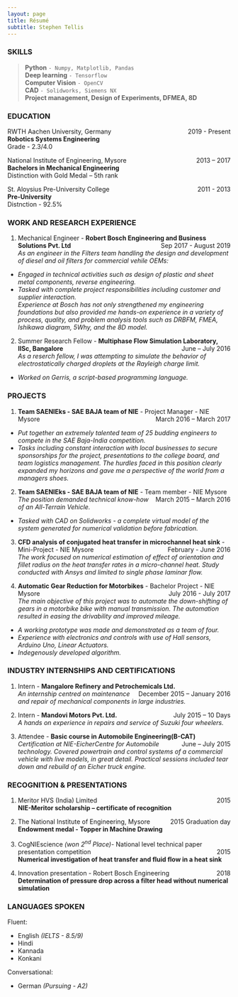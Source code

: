 ```yaml
---
layout: page
title: Résumé
subtitle: Stephen Tellis
---
```


<!--<span style="float: right; "><a href="{{ '/assets/resume.pdf' | prepend: site.baseurl }}"><strong>> Download as PDF</strong></a> </span>
<br>-->

### SKILLS
> **Python** ```- Numpy, Matplotlib, Pandas ```  
> **Deep learning** ```- Tensorflow ```  
> **Computer Vision** ```- OpenCV ```  
> **CAD** ```- Solidworks, Siemens NX ```  
> **Project management, Design of Experiments, DFMEA, 8D**  


### EDUCATION
RWTH Aachen University, Germany <span style="float: right; ">2019 - Present</span>  
**Robotics Systems Engineering**  
Grade - 2.3/4.0
 
National Institute of Engineering, Mysore <span style="float: right; ">2013 – 2017</span>  
**Bachelors in Mechanical Engineering**  
Distinction with Gold Medal – 5th rank

St. Aloysius Pre-University College <span style="float: right; ">2011 - 2013</span>  
**Pre-University**  
Distnction - 92.5% 


### WORK AND RESEARCH EXPERIENCE

1. Mechanical Engineer - **Robert Bosch Engineering and Business Solutions Pvt.
Ltd** <span style="float: right; ">Sep 2017 - August 2019</span>  
_As an engineer in the Filters team handling the design and development of diesel and oil filters for commercial vehile OEMs:_   
- _Engaged in technical activities such as design of plastic and sheet metal components, reverse engineering._   
- _Tasked with complete project responsibilities including customer and supplier interaction._  
_Experience at Bosch has not only strengthened my engineering foundations but also provided me hands-on experience in a variety of process, quality, and problem analysis tools such as DRBFM, FMEA, Ishikawa diagram, 5Why, and the 8D model._  

 
2. Summer Research Fellow - **Multiphase Flow Simulation Laboratory, IISc, Bangalore** <span style="float: right; ">June – July 2016</span>  
_As a reserch fellow, I was attempting to simulate the behavior of electrostatically charged droplets at the Rayleigh charge limit._  
- _Worked on Gerris, a script-based programming language._


### PROJECTS

1. **Team SAENIEks - SAE BAJA team of NIE** - Project Manager - NIE Mysore <span style="float: right; ">March 2016 – March 2017</span>    
- _Put together an extremely talented team of 25 budding engineers to compete in the SAE Baja-India competition._
- _Tasks including constant interaction with local businesses to secure sponsorships for the project, presentations to the college board, and team logistics management._
_The hurdles faced in this position clearly expanded my horizons and gave me a perspective of the world from a managers shoes._

2. **Team SAENIEks - SAE BAJA team of NIE** - Team member - NIE Mysore <span style="float: right; ">March 2015 – March 2016</span>  
_The position demanded technical know-how of an All-Terrain Vehicle._ 
- _Tasked with CAD on Solidworks - a complete virtual model of the system generated for numerical validation before fabrication._  

3. **CFD analysis of conjugated heat transfer in microchannel heat sink** - Mini-Project - NIE Mysore <span style="float: right; ">February - June 2016</span>  
_The work focused on numerical estimation of effect of orientation and fillet radius on the heat transfer rates in a micro-channel heat. Study conducted with Ansys and limited to single phase laminar flow._  

4. **Automatic Gear Reduction for Motorbikes** - Bachelor Project - NIE Mysore <span style="float: right; ">July 2016 - July 2017</span>  
_The main objective of this project was to automate the down-shifting of gears in a motorbike bike with manual transmission. The automation resulted in easing the drivability and improved mileage._ 
- _A working prototype was made and demonstrated as a team of four._  
- _Experience with electronics and controls with use of Hall sensors, Arduino Uno, Linear Actuators._
- _Indegenously developed algorithm._

### INDUSTRY INTERNSHIPS AND CERTIFICATIONS

1. Intern - **Mangalore Refinery and Petrochemicals Ltd.** <span style="float: right; ">December 2015 – January 2016</span>  
_An internship centred on maintenance and repair of mechanical components in large industries._

2. Intern - **Mandovi Motors Pvt. Ltd.** <span style="float: right; ">July 2015 – 10 Days</span>  
_A hands on experience in repairs and service of Suzuki four wheelers._

3. Attendee - **Basic course in Automobile Engineering(B-CAT)** <span style="float: right; ">June – July 2015</span>  
_Certification at NIE-EicherCentre for Automobile technology. Covered powertrain and control systems of a commercial vehicle with live models, in great detail. Practical sessions included tear down and rebuild of an Eicher truck engine._

### RECOGNITION & PRESENTATIONS

1. Meritor HVS (India) Limited <span style="float: right; ">2015</span>  
**NIE-Meritor scholarship – certificate of recognition**  

2. The National Institute of Engineering, Mysore <span style="float: right; ">2015 Graduation day</span>  
**Endowment medal - Topper in Machine Drawing**  

3. CogNIEscience _(won 2<sup>nd</sup> Place)_- National level technical paper presentation competition <span style="float: right; ">2015</span>  
**Numerical investigation of heat transfer and fluid flow in a heat sink**  

4. Innovation presentation - Robert Bosch Engineering <span style="float: right; ">2018</span>  
**Determination of pressure drop across a filter head without numerical simulation**  

### LANGUAGES SPOKEN
Fluent:
- English *(IELTS - 8.5/9)*
- Hindi
- Kannada
- Konkani  

Conversational:
- German *(Pursuing - A2)*

